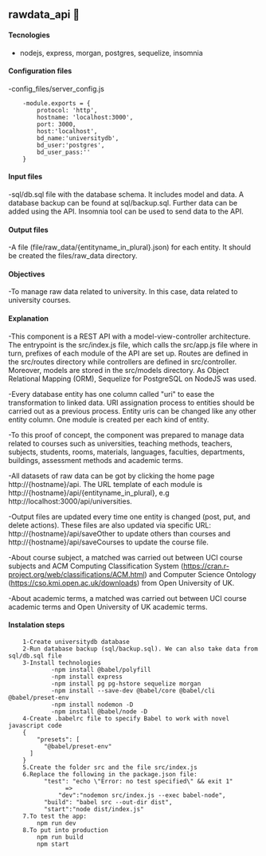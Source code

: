 ## rawdata_api 🏫 

#### Tecnologies
- nodejs, express, morgan, postgres, sequelize, insomnia

#### Configuration files 
-config_files/server_config.js 
			
		-module.exports = {
			protocol: 'http',
			hostname: 'localhost:3000',
			port: 3000,
			host:'localhost',
			bd_name:'universitydb',
			bd_user:'postgres',
			bd_user_pass:''
		}

#### Input files
-sql/db.sql file with the database schema. It includes model and data. A database backup can be found at sql/backup.sql. Further data can be added using the API. Insomnia tool can be used to send data to the API.

#### Output files
-A file (file/raw_data/{entityname_in_plural}.json) for each entity. It should be created the files/raw_data directory.

#### Objectives
-To manage raw data related to university. In this case, data related to university courses.

#### Explanation
-This component is a REST API with a model-view-controller architecture. The entrypoint is the src/index.js file, which calls the src/app.js file where in turn, prefixes of each module of the API are set up. Routes are defined in the src/routes directory while controllers are defined in src/controller. Moreover, models are stored in the src/models directory. As Object Relational Mapping (ORM), Sequelize for PostgreSQL on NodeJS was used.



-Every database entity has one column called "uri" to ease the transformation to linked data. URI assignation process to entities should be carried out as a previous process. Entity uris can be changed like any other entity column. One module is created per each kind of entity.

-To this proof of concept, the component was prepared to manage data related to courses such as universities, teaching methods, teachers, subjects, students, rooms, materials, languages, faculties, departments, buildings, assessment methods and academic terms.

-All datasets of raw data can be got by clicking the home page http://{hostname}/api. The URL template of each module is http://{hostname}/api/{entityname_in_plural}, e.g http://localhost:3000/api/universities.

-Output files are updated every time one entity is changed (post, put, and delete actions). These files are also updated via specific URL: http://{hostname}/api/saveOther to update others than courses and http://{hostname}/api/saveCourses to update the course file.

-About course subject, a matched was carried out between UCI course subjects and ACM Computing Classification System (https://cran.r-project.org/web/classifications/ACM.html) and Computer Science Ontology (https://cso.kmi.open.ac.uk/downloads) from Open University of UK.

-About academic terms, a matched was carried out between UCI course academic terms and Open University of UK academic terms.
#### Instalation steps
		1-Create universitydb database
		2-Run database backup (sql/backup.sql). We can also take data from  sql/db.sql file
		3-Install technologies
				-npm install @babel/polyfill 
				-npm install express
				-npm install pg pg-hstore sequelize morgan 
				-npm install --save-dev @babel/core @babel/cli @babel/preset-env
				-npm install nodemon -D 
				-npm install @babel/node -D
		4-Create .babelrc file to specify Babel to work with novel javascript code
		{
		    "presets": [
  		      "@babel/preset-env"
  		  ]
		} 
		5.Create the folder src and the file src/index.js
		6.Replace the following in the package.json file:
		  	  "test": "echo \"Error: no test specified\" && exit 1" 
    		    	=>	
          		  "dev":"nodemon src/index.js --exec babel-node",  
			  "build": "babel src --out-dir dist",  
			  "start":"node dist/index.js"	
		7.To test the app:
			npm run dev
		8.To put into production
			npm run build 
			npm start 
